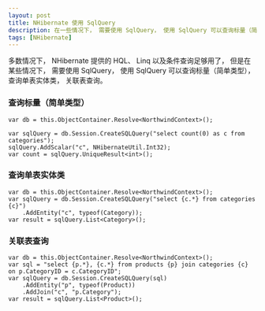 ```yaml
---
layout: post
title: NHibernate 使用 SqlQuery
description: 在一些情况下， 需要使用 SqlQuery， 使用 SqlQuery 可以查询标量（简单类型）， 查询单表实体类， 关联表查询。
tags: [NHibernate]
---
```


多数情况下， NHibernate 提供的 HQL、 Linq 以及条件查询足够用了， 但是在某些情况下， 需要使用 SqlQuery， 使用 SqlQuery 可以查询标量（简单类型）， 查询单表实体类， 关联表查询。 

### 查询标量（简单类型）

	var db = this.ObjectContainer.Resolve<NorthwindContext>();

	var sqlQuery = db.Session.CreateSQLQuery("select count(0) as c from categories");
	sqlQuery.AddScalar("c", NHibernateUtil.Int32);
	var count = sqlQuery.UniqueResult<int>();

### 查询单表实体类

	var db = this.ObjectContainer.Resolve<NorthwindContext>();
	var sqlQuery = db.Session.CreateSQLQuery("select {c.*} from categories {c}")
	    .AddEntity("c", typeof(Category));
	var result = sqlQuery.List<Category>();

### 关联表查询

	var db = this.ObjectContainer.Resolve<NorthwindContext>();
	var sql = "select {p.*}, {c.*} from products {p} join categories {c} on p.CategoryID = c.CategoryID";
	var sqlQuery = db.Session.CreateSQLQuery(sql)
   		.AddEntity("p", typeof(Product))
   		.AddJoin("c", "p.Category");
	var result = sqlQuery.List<Product>();
